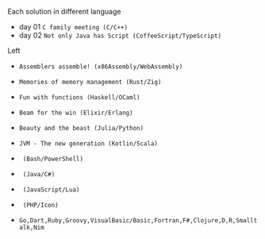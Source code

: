 
Each solution in different language
* day 01 `C family meeting (C/C++)`
* day 02 `Not only Java has Script (CoffeeScript/TypeScript)`

Left
* `Assemblers assemble! (x86Assembly/WebAssembly)`
* `Memories of memory management (Rust/Zig)`
* `Fun with functions (Haskell/OCaml)`
* `Beam for the win (Elixir/Erlang)`
* `Beauty and the beast (Julia/Python)`
* `JVM - The new generation (Kotlin/Scala)`
* ` (Bash/PowerShell)`
* ` (Java/C#)`
* ` (JavaScript/Lua)`
* ` (PHP/Icon)`

* `Go,Dart,Ruby,Groovy,VisualBasic/Basic,Fortran,F#,Clojure,D,R,Smalltalk,Nim`
